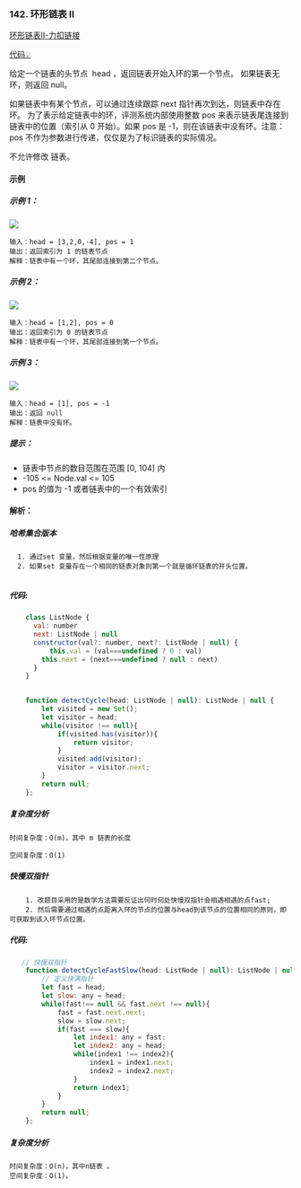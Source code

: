 ### 142. 环形链表 II
[环形链表II-力扣链接](https://leetcode.cn/problems/linked-list-cycle-ii/submissions/)

[代码&#x1F4A1;](./07.环形链表II.ts)

给定一个链表的头节点  head ，返回链表开始入环的第一个节点。 如果链表无环，则返回 null。

如果链表中有某个节点，可以通过连续跟踪 next 指针再次到达，则链表中存在环。 为了表示给定链表中的环，评测系统内部使用整数 pos 来表示链表尾连接到链表中的位置（索引从 0 开始）。如果 pos 是 -1，则在该链表中没有环。注意：pos 不作为参数进行传递，仅仅是为了标识链表的实际情况。

不允许修改 链表。

#### 示例
##### 示例 1：

![](https://assets.leetcode.com/uploads/2018/12/07/circularlinkedlist.png)
```shell
输入：head = [3,2,0,-4], pos = 1
输出：返回索引为 1 的链表节点
解释：链表中有一个环，其尾部连接到第二个节点。
```
##### 示例 2：

![](https://assets.leetcode-cn.com/aliyun-lc-upload/uploads/2018/12/07/circularlinkedlist_test2.png)
```shell
输入：head = [1,2], pos = 0
输出：返回索引为 0 的链表节点
解释：链表中有一个环，其尾部连接到第一个节点。
```

##### 示例 3：

![](https://assets.leetcode-cn.com/aliyun-lc-upload/uploads/2018/12/07/circularlinkedlist_test3.png)
```shell
输入：head = [1], pos = -1
输出：返回 null
解释：链表中没有环。
```

##### 提示：

- 链表中节点的数目范围在范围 [0, 104] 内
- -105 <= Node.val <= 105
- pos 的值为 -1 或者链表中的一个有效索引

#### 解析：

##### 哈希集合版本

```shell
  1. 通过set 变量，然后根据变量的唯一性原理
  2. 如果set 变量存在一个相同的链表对象则第一个就是循环链表的开头位置。
  
```

##### 代码:

```javascript
    class ListNode {
      val: number
      next: ListNode | null
      constructor(val?: number, next?: ListNode | null) {
          this.val = (val===undefined ? 0 : val)
        this.next = (next===undefined ? null : next)
      }
    }
    

    function detectCycle(head: ListNode | null): ListNode | null {
        let visited = new Set();
        let visitor = head;
        while(visitor !== null){
            if(visited.has(visitor)){
                return visitor;
            }
            visited.add(visitor);
            visitor = visitor.next;
        }
        return null;
    };
```
##### 复杂度分析
```shell
时间复杂度：O(m)，其中 m 链表的长度

空间复杂度：O(1)
```

##### 快慢双指针
```shell
    1. 改题目采用的是数学方法需要反证出何时何处快慢双指针会相遇相遇的点fast;
    2. 然后需要通过相遇的点距离入环的节点的位置与head到该节点的位置相同的原则，即可获取到该入环节点位置。
```

##### 代码:

```javascript
   // 快慢双指针
    function detectCycleFastSlow(head: ListNode | null): ListNode | null {
        // 定义快满指针
        let fast = head;
        let slow: any = head;
        while(fast!== null && fast.next !== null){
            fast = fast.next.next;
            slow = slow.next;
            if(fast === slow){
                let index1: any = fast;
                let index2: any = head;
                while(index1 !== index2){
                    index1 = index1.next;
                    index2 = index2.next;
                }
                return index1;
            }
        }
        return null;
    };
```

##### 复杂度分析
```shell
时间复杂度：O(n)，其中n链表 。
空间复杂度：O(1)。
```